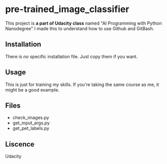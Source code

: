 # pre-trained_image_classifier

This project is **a part of Udacity class** named "AI Programming with Python Nanodegree"
I made this to understand how to use Github and GitBash.

## Installation
There is _no_ specific installation file. Just copy them if you want.

## Usage
This is just for training my skills. If you're taking the same course as me,
it might be a good example.

## Files
- check_images.py
- get_input_args.py
- get_pet_labels.py

## Liscence
Udacity
